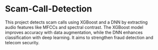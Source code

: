# Scam-Call-Detection
This project detects scam calls using XGBoost and a DNN by extracting audio features like MFCCs and spectral contrast. The XGBoost model improves accuracy with data augmentation, while the DNN enhances classification with deep learning. It aims to strengthen fraud detection and telecom security.
